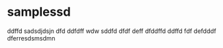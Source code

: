 # samplessd
ddffd
sadsdjdsjn
dfd
ddfdff
wdw
sddfd
dfdf
deff
dfddffd
ddffd
fdf
defdddf
dferresdsmsdmn
